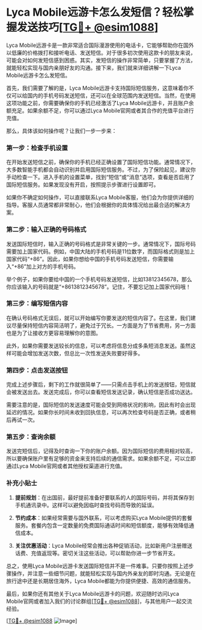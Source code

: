 # Lyca Mobile远游卡怎么发短信？轻松掌握发送技巧[[TG💪+ @esim1088](https://t.me/s/esim1088)]

Lyca Mobile远游卡是一款非常适合国际漫游使用的电话卡，它能够帮助你在国外以低廉的价格拨打和接听电话、发送短信。对于很多初次使用这款卡的朋友来说，可能会对如何发短信感到困惑。其实，发短信的操作非常简单，只要掌握了方法，就能轻松实现与国内亲朋好友的沟通。接下来，我们就来详细讲解一下Lyca Mobile远游卡怎么发短信。

首先，我们需要了解的是，Lyca Mobile远游卡支持国际短信服务，这意味着你不仅可以给国内的手机号码发送短信，还可以在全球范围内发送短信。当然，在使用这项功能之前，你需要确保你的手机已经激活了Lyca Mobile远游卡，并且账户余额充足。如果余额不足，你可以通过Lyca Mobile官网或者其合作的充值平台进行充值。

那么，具体该如何操作呢？让我们一步一步来：

### **第一步：检查手机设置**

在开始发送短信之前，确保你的手机已经正确设置了国际短信功能。通常情况下，大多数智能手机都会自动识别并启用国际短信服务。不过，为了保险起见，建议你手动检查一下。进入手机的设置菜单，找到“短信”或“消息”选项，查看是否启用了国际短信服务。如果发现没有开启，按照提示步骤进行设置即可。

如果你不确定如何操作，可以直接联系Lyca Mobile客服，他们会为你提供详细的指导。客服人员通常都非常耐心，他们会根据你的具体情况给出最合适的解决方案。

### **第二步：输入正确的号码格式**

发送国际短信时，输入正确的号码格式是非常关键的一步。通常情况下，国际号码需要加上国家代码。例如，中国大陆的手机号码是11位数字，而国际格式则是加上国家代码“+86”。因此，如果你想给中国的手机号码发送短信，你需要输入“+86”加上对方的手机号码。

举个例子，如果你要给中国的一个手机号码发送短信，比如13812345678，那么你应该输入的号码就是“+8613812345678”。记住，不要忘记加上国家代码哦！

### **第三步：编写短信内容**

在确认号码格式无误后，就可以开始编写你要发送的短信内容了。在这里，我们建议尽量保持短信内容简洁明了，避免过于冗长。一方面是为了节省费用，另一方面也是为了让接收方更容易理解你的意图。

此外，如果你需要发送较长的信息，可以考虑将信息分成多条短消息发送。虽然这样可能会增加发送次数，但总比一次性发送失败要好得多。

### **第四步：点击发送按钮**

完成上述步骤后，剩下的工作就很简单了——只需点击手机上的发送按钮，短信就会被发送出去。发送完成后，你可以查看短信发送记录，确认短信是否成功送达。

需要注意的是，国际短信的发送速度可能会受到网络状况的影响，因此有时会出现延迟的情况。如果你长时间未收到回执信息，可以再次检查号码是否正确，或者稍后再试一次。

### **第五步：查询余额**

发送完短信后，记得及时查询一下你的账户余额。因为国际短信的费用相对较高，所以要确保账户里有足够的资金来支持后续的通信需求。如果余额不足，可以立即通过Lyca Mobile官网或者其他授权渠道进行充值。

### **补充小贴士**

1. **提前规划**：在出国前，最好提前准备好要联系的人的国际号码，并将其保存到手机通讯录中。这样可以避免因临时查找号码而导致的延误。
   
2. **节约成本**：如果经常需要与国外联系，可以考虑购买Lyca Mobile提供的套餐服务。套餐内包含一定数量的免费国际通话时间和短信额度，能够有效降低通信成本。

3. **关注优惠活动**：Lyca Mobile经常会推出各种促销活动，比如新用户注册赠送话费、充值返现等。密切关注这些活动，可以帮助你进一步节省开支。

总之，使用Lyca Mobile远游卡发送国际短信并不是一件难事。只要你按照上述步骤操作，并注意一些细节问题，就能轻松实现与国内外亲友的即时沟通。无论是在旅行途中还是长期居住海外，Lyca Mobile都能为你提供便捷、高效的通信服务。

最后，如果你还有其他关于Lyca Mobile远游卡的问题，欢迎随时访问Lyca Mobile官网或者加入我们的讨论群组[[TG💪+ @esim1088](https://t.me/s/esim1088)]，与其他用户一起交流经验。

[[TG💪+ @esim1088](https://t.me/s/esim1088) ![Image](https://i.postimg.cc/4NQfJmqS/Snipaste-2025-05-13-00-14-12.png)]